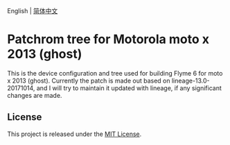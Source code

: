 English | [简体中文](./README_CN.md)
# Patchrom tree for Motorola moto x 2013 (ghost)
This is the device configuration and tree used for building Flyme 6 for moto x 2013 (ghost).
Currently the patch is made out based on lineage-13.0-20171014, and I will try to maintain it updated with lineage, if any significant changes are made.

## License

This project is released under the [MIT License](LICENSE).